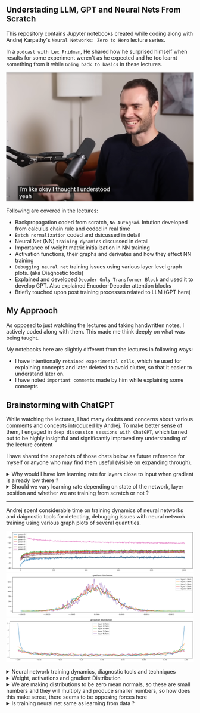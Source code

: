 ## Understading LLM, GPT and Neural Nets From Scratch
This repository contains Jupyter notebooks created while coding along with Andrej Karpathy's `Neural Networks: Zero to Hero` lecture series.  

In a `podcast with Lex Fridman`, He shared how he surprised himself when results for some experiment weren't as he expected and he too learnt something from it while `Going back to basics` in these lectures.

[![Watch on YouTube](andrej.png)](https://www.youtube.com/watch?v=I2ZK3ngNvvI)


Following are covered in the lectures:  
* Backpropagation coded from scratch, `No Autograd`. Intution developed from calculus chain rule and coded in real time
* `Batch normalization` coded and dsicussed in detail
* Neural Net (NN) `training dynamics` discussed in detail
* Importance of weight matrix initialization in NN training
* Activation functions, their graphs and derivates and how they effect NN training
* `Debugging neural net` training issues using various layer level graph plots. (aka Diagnostic tools)
* Explained and developed `Decoder Only Transformer Block` and used it to develop GPT. Also explained Encoder-Decoder attention blocks
* Briefly touched upon post training processes related to LLM (GPT here)

## My Appraoch
As opposed to just watching the lectures and taking handwritten notes, I actively coded along with them. This made me think deeply on what was being taught.  

My notebooks here are slightly different from the lectures in following ways:
* I have intentionally `retained experimental cells`, which he used for explaining concepts and later deleted to avoid clutter, so that it easier to understand later on.
* I have noted `important comments` made by him while explaining some concepts

## Brainstorming with ChatGPT
While watching the lectures, I had many doubts and concerns about various comments and concepts introduced by Andrej. To make better sense of them, I engaged in `deep discussion sessions with ChatGPT`, which turned out to be highly insightful and significantly improved my understanding of the lecture content  

I have shared the snapshots of those chats below as future reference for myself or anyone who may find them useful (visible on expanding through).

<details>
<summary>Why would I have low learning rate for layers close to input when gradient is already low there ?</summary>

**Question Motivation**:
- Without alternate explanation, basic intution should tell you learning rate should compensate for low gradient in initial layers due to cascaded multilication, intentionally wanting it to be low for early layers needs better explanation

![Chat Snapshot 1](chat_gpt_brainstorming/low_lr_for_early_layers_1.jpg)

![Chat Snapshot 1](chat_gpt_brainstorming/low%20lr%20for%20early%20layers%202.jpg)

![Chat Snapshot 1](chat_gpt_brainstorming/low%20lr%20for%20early%20layers%203.jpg)

</details>

<details>
<summary>Should we vary learning rate depending on state of the network, layer position and whether we are training from scratch or not ?</summary>

![Chat Snapshot 1](chat_gpt_brainstorming/lr_schedule_1.jpg)
![Chat Snapshot 1](chat_gpt_brainstorming/lr_schedule_2.jpg)
![Chat Snapshot 1](chat_gpt_brainstorming/lr_schedule_3.jpg)
![Chat Snapshot 1](chat_gpt_brainstorming/lr_schedule_4.jpg)c
</details>

---

Andrej spent considerable time on training dynamics of neural networks and daignostic tools for detecting, debugging issues with neural network training using various graph plots of several quantities.

![Chat Snapshot 1](chat_gpt_brainstorming/traning_dynamic_1.png)
![Chat Snapshot 1](chat_gpt_brainstorming/traning_dynamic_3.png)
![Chat Snapshot 1](chat_gpt_brainstorming/traning_dynamic_4.png)

<details>
<summary>Neural network training dynamics, diagnostic tools and techniques</summary>

![Chat Snapshot 1](chat_gpt_brainstorming/training_dynamic_5.jpg)
![Chat Snapshot 1](chat_gpt_brainstorming/training_dynamic_6.jpg)
![Chat Snapshot 1](chat_gpt_brainstorming/training_dynamic_7.jpg)
![Chat Snapshot 1](chat_gpt_brainstorming/training_dynamic_9.jpg)
![Chat Snapshot 1](chat_gpt_brainstorming/training_dynamic_10.jpg)
![Chat Snapshot 1](chat_gpt_brainstorming/training_dynamic_11.jpg)
![Chat Snapshot 1](chat_gpt_brainstorming/training_dynamic_12.jpg)
![Chat Snapshot 1](chat_gpt_brainstorming/training_dynamic_13.jpg)
![Chat Snapshot 1](chat_gpt_brainstorming/training_dynamic_14.jpg)
![Chat Snapshot 1](chat_gpt_brainstorming/training_dynamic_15.jpg)
![Chat Snapshot 1](chat_gpt_brainstorming/training_dynamic_16.jpg)
![Chat Snapshot 1](chat_gpt_brainstorming/training_dynamic_17.jpg)

</details>

<details>
<summary> Weight, activations and gradient Distribution</summary>

![Chat Snapshot 1](chat_gpt_brainstorming/training_dynamic_18.jpg)
![Chat Snapshot 1](chat_gpt_brainstorming/training_dynamic_19.jpg)
![Chat Snapshot 1](chat_gpt_brainstorming/training_dynamic_20.jpg)
![Chat Snapshot 1](chat_gpt_brainstorming/training_dynamic_21.jpg)
![Chat Snapshot 1](chat_gpt_brainstorming/training_dynamic_22.jpg)
![Chat Snapshot 1](chat_gpt_brainstorming/training_dynamic_24.jpg)
![Chat Snapshot 1](chat_gpt_brainstorming/training_dynamic_25.jpg)
![Chat Snapshot 1](chat_gpt_brainstorming/training_dynamic_26.jpg)
![Chat Snapshot 1](chat_gpt_brainstorming/training_dynamic_27.jpg)
![Chat Snapshot 1](chat_gpt_brainstorming/training_dynamic_28.jpg)
![Chat Snapshot 1](chat_gpt_brainstorming/training_dynamic_29.jpg)
![Chat Snapshot 1](chat_gpt_brainstorming/training_dynamic_30.jpg)
![Chat Snapshot 1](chat_gpt_brainstorming/training_dynamic_31.jpg)
![Chat Snapshot 1](chat_gpt_brainstorming/training_dynamic_32.jpg)
![Chat Snapshot 1](chat_gpt_brainstorming/training_dynamic_33.jpg)
![Chat Snapshot 1](chat_gpt_brainstorming/training_dynamic_34.jpg)
![Chat Snapshot 1](chat_gpt_brainstorming/training_dynamic_35.jpg)
![Chat Snapshot 1](chat_gpt_brainstorming/training_dynamic_36.jpg)
![Chat Snapshot 1](chat_gpt_brainstorming/training_dynamic_37.jpg)
![Chat Snapshot 1](chat_gpt_brainstorming/training_dynamic_38.jpg)

</details>

<details>
<summary> We are making distributions to be zero mean normals, so these are small numbers and they will multiply and produce smaller numbers, so how does this make sense, there seems to be opposing forces here</summary>

![Chat Snapshot 1](chat_gpt_brainstorming/training_dynamic_39.jpg)
![Chat Snapshot 1](chat_gpt_brainstorming/training_dynamic_40.jpg)
![Chat Snapshot 1](chat_gpt_brainstorming/training_dynamic_41.jpg)
![Chat Snapshot 1](chat_gpt_brainstorming/training_dynamic_42.jpg)
![Chat Snapshot 1](chat_gpt_brainstorming/training_dynamic_43.jpg)
![Chat Snapshot 1](chat_gpt_brainstorming/training_dynamic_44.jpg)
![Chat Snapshot 1](chat_gpt_brainstorming/training_dynamic_45.jpg)
![Chat Snapshot 1](chat_gpt_brainstorming/training_dynamic_46.jpg)
![Chat Snapshot 1](chat_gpt_brainstorming/training_dynamic_47.jpg)
![Chat Snapshot 1](chat_gpt_brainstorming/training_dynamic_48.jpg)
![Chat Snapshot 1](chat_gpt_brainstorming/training_dynamic_49.jpg)
![Chat Snapshot 1](chat_gpt_brainstorming/training_dynamic_50.jpg)
![Chat Snapshot 1](chat_gpt_brainstorming/training_dynamic_51.jpg)
![Chat Snapshot 1](chat_gpt_brainstorming/training_dynamic_52.jpg)
![Chat Snapshot 1](chat_gpt_brainstorming/training_dynamic_53.jpg)

</details>

<details>
<summary> Is training neural net same as learning from data ?</summary>

![Chat Snapshot 1](chat_gpt_brainstorming/training_dynamic_54.jpg)
![Chat Snapshot 1](chat_gpt_brainstorming/training_dynamic_55.jpg)
![Chat Snapshot 1](chat_gpt_brainstorming/training_dynamic_56.jpg)
![Chat Snapshot 1](chat_gpt_brainstorming/training_dynamic_57.jpg)
![Chat Snapshot 1](chat_gpt_brainstorming/training_dynamic_58.

</details>


